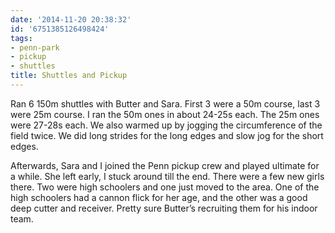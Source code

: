 ```yaml
---
date: '2014-11-20 20:38:32'
id: '6751385126498424'
tags:
- penn-park
- pickup
- shuttles
title: Shuttles and Pickup
---
```


Ran 6 150m shuttles with Butter and Sara. First 3 were a 50m course, last 3 were 25m course. I ran the 50m ones in about 24-25s each. The 25m ones were
27-28s each. We also warmed up by jogging the circumference of the field twice. We did long strides for the long edges and slow jog for the short edges.

Afterwards, Sara and I joined the Penn pickup crew and played ultimate for a while. She left early, I stuck around till the end. There were a few new
girls there. Two were high schoolers and one just moved to the area. One of the high schoolers had a cannon flick for her age, and the other was a good
deep cutter and receiver. Pretty sure Butter’s recruiting them for his indoor team.
